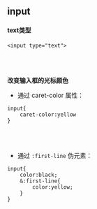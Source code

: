 ## input

#### text类型

```copy
<input type="text">
```

<br>
<br>

**改变输入框的光标颜色**


* 通过 caret-color 属性：

```copy
input{
    caret-color:yellow
}
```

<br>
<br>

* 通过 `:first-line` 伪元素：

```copy
input{
    color:black;
    &:first-line{
        color:yellow;
    }
}
```

```

